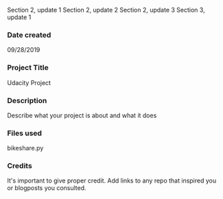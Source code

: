 Section 2, update 1
Section 2, update 2
Section 2, update 3
Section 3, update 1
### Date created
09/28/2019

### Project Title
Udacity Project

### Description
Describe what your project is about and what it does

### Files used
bikeshare.py

### Credits
It's important to give proper credit. Add links to any repo that inspired you or blogposts you consulted.


